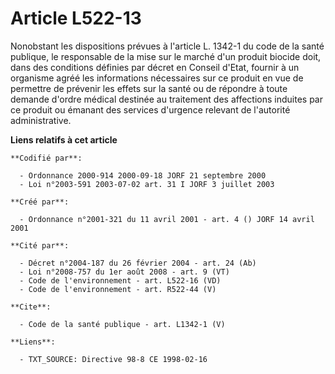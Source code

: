 # Article L522-13

Nonobstant les dispositions prévues à l'article L. 1342-1 du code de la santé publique, le responsable de la mise sur le
marché d'un produit biocide doit, dans des conditions définies par décret en Conseil d'Etat, fournir à un organisme agréé les
informations nécessaires sur ce produit en vue de permettre de prévenir les effets sur la santé ou de répondre à toute
demande d'ordre médical destinée au traitement des affections induites par ce produit ou émanant des services d'urgence
relevant de l'autorité administrative.

**Liens relatifs à cet article**

	**Codifié par**:

	  - Ordonnance 2000-914 2000-09-18 JORF 21 septembre 2000
	  - Loi n°2003-591 2003-07-02 art. 31 I JORF 3 juillet 2003

	**Créé par**:

	  - Ordonnance n°2001-321 du 11 avril 2001 - art. 4 () JORF 14 avril 2001

	**Cité par**:

	  - Décret n°2004-187 du 26 février 2004 - art. 24 (Ab)
	  - Loi n°2008-757 du 1er août 2008 - art. 9 (VT)
	  - Code de l'environnement - art. L522-16 (VD)
	  - Code de l'environnement - art. R522-44 (V)

	**Cite**:

	  - Code de la santé publique - art. L1342-1 (V)

	**Liens**:

	  - TXT_SOURCE: Directive 98-8 CE 1998-02-16
